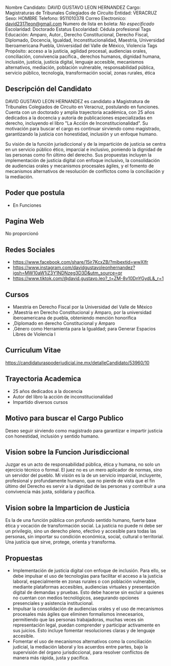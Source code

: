 Nombre Candidato: DAVID GUSTAVO LEON HERNANDEZ
Cargo: Magistraturas de Tribunales Colegiados de Circuito
Entidad: VERACRUZ
Sexo: HOMBRE
Telefono: 9511010378
Correo Electronico: david2317leon@gmail.com
Numero de lista en boleta: *No especificado*
Escolaridad: Doctorado
Estatus Escolaridad: Cédula profesional
Tags Educación: Amparo, Autor., Derecho Constitucional, Derecho Fiscal, Diplomado, Docencia, Igualdad, Inconstitucionalidad, Maestría, Universidad Iberoamericana Puebla, Universidad del Valle de México, Violencia
Tags Propósito: acceso a la justicia, agilidad procesal, audiencias orales, conciliación, convivencia pacífica., derechos humanos, dignidad humana, inclusión, justicia, justicia digital, lenguaje accesible, mecanismos alternativos, mediación, población vulnerable, responsabilidad pública, servicio público, tecnología, transformación social, zonas rurales, ética


## Descripción del Candidato 

DAVID GUSTAVO LEON HERNANDEZ es candidato a Magistratura de Tribunales Colegiados de Circuito en Veracruz, postulando en funciones. Cuenta con un doctorado y amplia trayectoria académica, con 25 años dedicados a la docencia y autoría de publicaciones especializadas en derecho, incluyendo el libro "La Acción de Inconstitucionalidad". Su motivación para buscar el cargo es continuar sirviendo como magistrado, garantizando la justicia con honestidad, inclusión y un enfoque humano.

Su visión de la función jurisdiccional y de la impartición de justicia se centra en un servicio público ético, imparcial e inclusivo, poniendo la dignidad de las personas como fin último del derecho.  Sus propuestas incluyen la implementación de justicia digital con enfoque inclusivo, la consolidación de audiencias orales y mecanismos procesales ágiles, y el fomento de mecanismos alternativos de resolución de conflictos como la conciliación y la mediación.


## Poder que postula

- En Funciones


## Pagina Web

No proporcionó


## Redes Sociales

- https://www.facebook.com/share/15ir7KcxZB/?mibextid=wwXIfr
- https://www.instagram.com/davidgustavoleonhernandez?igsh=MW10aW1iZ3Y1NDNzeg3D3D&utm_source=qr
- https://www.tiktok.com/@david.gustavo.leo?_t=ZM-8v10DnYGydL&_r=1


## Cursos

- Maestria en Derecho Fiscal por la Universidad del Valle de México
- ,Maestria en Derecho Constitucional y Amparo, por la universidad iberoamericana de puebla, obteniendo mención honorifica
- ,Diplomado en derecho Constitucional y Amparo
- ,Género como Herramienta para la Igualdad; para Generar Espacios Libres de Violencia   I


## Curriculum Vitae

https://candidaturaspoderjudicial.ine.mx/detalleCandidato/53960/10


## Trayectoria Academica

- 25 años dedicados a la docencia
- Autor del libro la acción de inconstitucionalidad
- Impartido diversos cursos


## Motivo para buscar el Cargo Publico

Deseo seguir sirviendo como magistrado para garantizar e impartir justicia con honestidad, inclusión y sentido humano.


## Vision sobre la Funcion Jurisdiccional

Juzgar es un acto de responsabilidad pública, ética y humana, no solo un ejercicio técnico o formal. El juez no es un mero aplicador de normas, sino un servidor del pueblo. Mi visión es la de un servicio imparcial, incluyente, profesional y profundamente humano, que no pierde de vista que el fin último del Derecho es servir a la dignidad de las personas y contribuir a una convivencia más justa, solidaria y pacífica.


## Vision sobre la Imparticion de Justicia

Es la de una función pública con profundo sentido humano, fuerte base ética y vocación de transformación social. La justicia no puede ni debe ser un privilegio, sino un derecho pleno, efectivo y accesible para todas las personas, sin importar su condición económica, social, cultural o territorial. Una justicia que sirve, protege, orienta y transforma.


## Propuestas

- Implementación de justicia digital con enfoque de inclusión. Para ello, se debe impulsar el uso de tecnologías para facilitar el acceso a la justicia laboral, especialmente en zonas rurales o con población vulnerable, mediante plataformas accesibles, audiencias virtuales y presentación digital de demandas y pruebas. Esto debe hacerse sin excluir a quienes no cuentan con medios tecnológicos, asegurando opciones presenciales y asistencia institucional.
- Impulsar la consolidación de audiencias orales y el uso de mecanismos procesales más ágiles que eliminen formalismos innecesarios, permitiendo que las personas trabajadoras, muchas veces sin representación legal, puedan comprender y participar activamente en sus juicios. Esto incluye fomentar resoluciones claras y de lenguaje accesible.
- Fomentar el uso de mecanismos alternativos como la conciliación judicial, la mediación laboral y los acuerdos entre partes, bajo la supervisión del órgano jurisdiccional, para resolver conflictos de manera más rápida, justa y pacífica.


